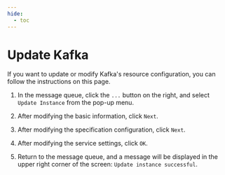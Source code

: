 ```yaml
---
hide:
  - toc
---
```


# Update Kafka

If you want to update or modify Kafka's resource configuration, you can follow the instructions on this page.

1. In the message queue, click the `...` button on the right, and select `Update Instance` from the pop-up menu.

    <!--screenshot-->

2. After modifying the basic information, click `Next`.

    <!--screenshot-->

3. After modifying the specification configuration, click `Next`.

    <!--screenshot-->

4. After modifying the service settings, click `OK`.

    <!--screenshot-->

5. Return to the message queue, and a message will be displayed in the upper right corner of the screen: `Update instance successful`.

    <!--screenshot-->